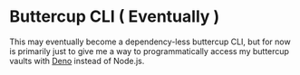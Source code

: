 # Buttercup CLI ( Eventually )

This may eventually become a dependency-less buttercup CLI, but for now is primarily just to give me a way to programmatically access my buttercup vaults with [Deno](https://deno.land) instead of Node.js.
